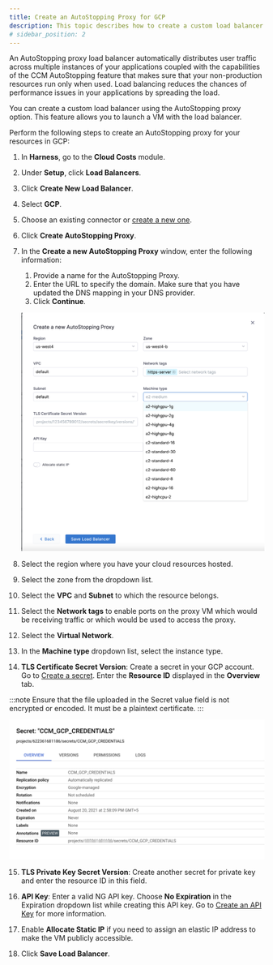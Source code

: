 ```yaml
---
title: Create an AutoStopping Proxy for GCP
description: This topic describes how to create a custom load balancer for GCP.
# sidebar_position: 2
---
```




An AutoStopping proxy load balancer automatically distributes user traffic across multiple instances of your applications coupled with the capabilities of the CCM AutoStopping feature that makes sure that your non-production resources run only when used. Load balancing reduces the chances of performance issues in your applications by spreading the load.

You can create a custom load balancer using the AutoStopping proxy option. This feature allows you to launch a VM with the load balancer. 

Perform the following steps to create an AutoStopping proxy for your resources in GCP:  

1. In **Harness**, go to the **Cloud Costs** module.
2. Under **Setup**, click **Load Balancers**.
3. Click **Create New Load Balancer**.
4. Select **GCP**.
5. Choose an existing connector or [create a new one](/docs/cloud-cost-management/2-use-cloud-cost-management/1-optimize-cloud-costs-with-intelligent-cloud-auto-stopping-rules/1-add-connectors/create-a-gcp-connector-for-auto-stopping-rules.md).
6. Click **Create AutoStopping Proxy**.
7. In the **Create a new AutoStopping Proxy** window, enter the following information:
    1. Provide a name for the AutoStopping Proxy.
    2. Enter the URL to specify the domain. Make sure that you have updated the DNS mapping in your DNS provider.
    3. Click **Continue**.
   
     ![](./static/gcp-autoproxy-lb-creation.png)

8. Select the region where you have your cloud resources hosted.
9. Select the zone from the dropdown list.
10. Select the **VPC** and **Subnet** to which the resource belongs.
11. Select the **Network tags** to enable ports on the proxy VM which would be receiving traffic or which would be used to access the proxy.
12. Select the **Virtual Network**.
13. In the **Machine type** dropdown list, select the instance type.
14. **TLS Certificate Secret Version**: Create a secret in your GCP account. Go to [Create a secret](https://cloud.google.com/secret-manager/docs/creating-and-accessing-secrets). Enter the **Resource ID** displayed in the **Overview** tab.


:::note
Ensure that the file uploaded in the Secret value field is not encrypted or encoded. It must be a plaintext certificate.
:::

![](./static/gcp-secret-version.png)

15. **TLS Private Key Secret Version**: Create another secret for private key and enter the resource ID in this field.
16. **API Key**: Enter a valid NG API key. Choose **No Expiration** in the Expiration dropdown list while creating this API key. Go to [Create an API Key](/docs/platform/16_APIs/api-quickstart.md) for more information.

17. Enable **Allocate Static IP** if you need to assign an elastic IP address to make the VM publicly accessible.
18. Click **Save Load Balancer**.
